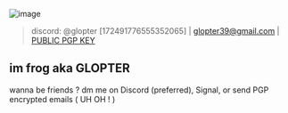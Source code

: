 ![image](https://github.com/GLOPTA/GLOPTA/assets/92065487/6f4767e1-8934-4440-995b-6661e458fefb)
> discord: @glopter [172491776555352065]  |  glopter39@gmail.com  |  [PUBLIC PGP KEY](https://github.com/GLOPTA/GLOPTA/blob/main/PGP_PUBLIC)

## im frog aka GLOPTER

wanna be friends ?
dm me on Discord (preferred), Signal, or send PGP encrypted emails ( UH OH ! )
